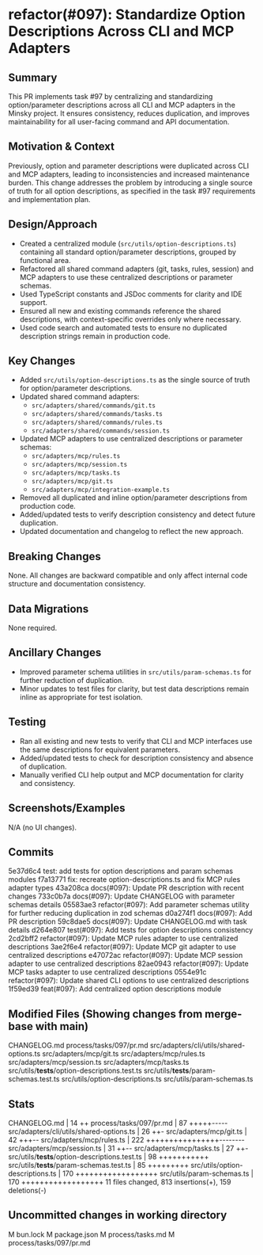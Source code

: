 # refactor(#097): Standardize Option Descriptions Across CLI and MCP Adapters

## Summary

This PR implements task #97 by centralizing and standardizing option/parameter descriptions across all CLI and MCP adapters in the Minsky project. It ensures consistency, reduces duplication, and improves maintainability for all user-facing command and API documentation.

## Motivation & Context

Previously, option and parameter descriptions were duplicated across CLI and MCP adapters, leading to inconsistencies and increased maintenance burden. This change addresses the problem by introducing a single source of truth for all option descriptions, as specified in the task #97 requirements and implementation plan.

## Design/Approach

- Created a centralized module (`src/utils/option-descriptions.ts`) containing all standard option/parameter descriptions, grouped by functional area.
- Refactored all shared command adapters (git, tasks, rules, session) and MCP adapters to use these centralized descriptions or parameter schemas.
- Used TypeScript constants and JSDoc comments for clarity and IDE support.
- Ensured all new and existing commands reference the shared descriptions, with context-specific overrides only where necessary.
- Used code search and automated tests to ensure no duplicated description strings remain in production code.

## Key Changes

- Added `src/utils/option-descriptions.ts` as the single source of truth for option/parameter descriptions.
- Updated shared command adapters:
  - `src/adapters/shared/commands/git.ts`
  - `src/adapters/shared/commands/tasks.ts`
  - `src/adapters/shared/commands/rules.ts`
  - `src/adapters/shared/commands/session.ts`
- Updated MCP adapters to use centralized descriptions or parameter schemas:
  - `src/adapters/mcp/rules.ts`
  - `src/adapters/mcp/session.ts`
  - `src/adapters/mcp/tasks.ts`
  - `src/adapters/mcp/git.ts`
  - `src/adapters/mcp/integration-example.ts`
- Removed all duplicated and inline option/parameter descriptions from production code.
- Added/updated tests to verify description consistency and detect future duplication.
- Updated documentation and changelog to reflect the new approach.

## Breaking Changes

None. All changes are backward compatible and only affect internal code structure and documentation consistency.

## Data Migrations

None required.

## Ancillary Changes

- Improved parameter schema utilities in `src/utils/param-schemas.ts` for further reduction of duplication.
- Minor updates to test files for clarity, but test data descriptions remain inline as appropriate for test isolation.

## Testing

- Ran all existing and new tests to verify that CLI and MCP interfaces use the same descriptions for equivalent parameters.
- Added/updated tests to check for description consistency and absence of duplication.
- Manually verified CLI help output and MCP documentation for clarity and consistency.

## Screenshots/Examples

N/A (no UI changes).

## Commits

5e37d6c4 test: add tests for option descriptions and param schemas modules
f7a13771 fix: recreate option-descriptions.ts and fix MCP rules adapter types
43a208ca docs(#097): Update PR description with recent changes
733c0b7a docs(#097): Update CHANGELOG with parameter schemas details
05583ae3 refactor(#097): Add parameter schemas utility for further reducing duplication in zod schemas
d0a274f1 docs(#097): Add PR description
59c8dae5 docs(#097): Update CHANGELOG.md with task details
d264e807 test(#097): Add tests for option descriptions consistency
2cd2bff2 refactor(#097): Update MCP rules adapter to use centralized descriptions
3ae2f6e4 refactor(#097): Update MCP git adapter to use centralized descriptions
e47072ac refactor(#097): Update MCP session adapter to use centralized descriptions
82ae0943 refactor(#097): Update MCP tasks adapter to use centralized descriptions
0554e91c refactor(#097): Update shared CLI options to use centralized descriptions
1f59ed39 feat(#097): Add centralized option descriptions module

## Modified Files (Showing changes from merge-base with main)

CHANGELOG.md
process/tasks/097/pr.md
src/adapters/cli/utils/shared-options.ts
src/adapters/mcp/git.ts
src/adapters/mcp/rules.ts
src/adapters/mcp/session.ts
src/adapters/mcp/tasks.ts
src/utils/**tests**/option-descriptions.test.ts
src/utils/**tests**/param-schemas.test.ts
src/utils/option-descriptions.ts
src/utils/param-schemas.ts

## Stats

CHANGELOG.md | 14 ++
process/tasks/097/pr.md | 87 +++++-----
src/adapters/cli/utils/shared-options.ts | 26 ++-
src/adapters/mcp/git.ts | 42 +++--
src/adapters/mcp/rules.ts | 222 ++++++++++++++++--------
src/adapters/mcp/session.ts | 31 ++--
src/adapters/mcp/tasks.ts | 27 ++-
src/utils/**tests**/option-descriptions.test.ts | 98 +++++++++++
src/utils/**tests**/param-schemas.test.ts | 85 +++++++++
src/utils/option-descriptions.ts | 170 ++++++++++++++++++
src/utils/param-schemas.ts | 170 ++++++++++++++++++
11 files changed, 813 insertions(+), 159 deletions(-)

## Uncommitted changes in working directory

M bun.lock
M package.json
M process/tasks.md
M process/tasks/097/pr.md
